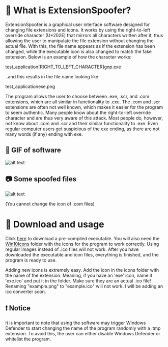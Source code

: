 # 📃 What is ExtensionSpoofer?
ExtensionSpoofer is a graphical user interface software designed for changing file extensions and icons. It works by using the right-to-left override character (U+202E) that mirrors all characters written after it, thus allowing the user to manipulate the file extension without changing the actual file. With this, the file name appears as if the extension has been changed, while the executable icon is also changed to match the fake extension. Below is an example of how the character works:

test_application[RIGHT_TO_LEFT_CHARACTER]gnp.exe

..and this results in the file name looking like:

test_applicationexe.png

The program allows the user to choose between .exe, .scr, and .com extensions, which are all similar in functionality to .exe. The .com and .scr extensions are often not well known, which makes it easier for the program to seem authentic. Many people know about the right-to-left override character and are thus very aware of this attack. Most people do, however, not know about .com and .scr and their similar functionality to .exe. Even regular computer users get suspicious of the exe ending, as there are not many words (if any) ending with exe.

## 🎥 GIF of software
![alt text](https://raw.githubusercontent.com/henriksb/ExtensionSpoofer/master/UsageGIF.gif)

## 📷 Some spoofed files
![alt text](https://raw.githubusercontent.com/henriksb/ExtensionSpoofer/master/Spoof.png)

(You cannot change the icon of .com files)


# 📁 Download and usage
Click [here](https://github.com/henriksb/ExtensionSpoofer/releases/download/1/ExtensionSpoof.exe) to download a pre-compiled executable.
You will also need the [Win10Icons](https://github.com/henriksb/ExtensionSpoofer/tree/master/Win10Icons) folder with the icons for the program to work correctly. Using regular images instead of .ico files will not work. After you have downloaded the executable and icon files, everything is finished, and the program is ready to use.

Adding new icons is extremely easy. Add the icon in the icons folder with the name of the extension. Meaning, if you have an 'exe' icon, name it 'exe.ico' and put it in the folder. Make sure they are an actual .ico file! Renaming "example.png" to "example.ico" will not work. I will be adding an ico converter soon.

## ❗ Notice
It is important to note that using the software may trigger Windows Defender to start changing the name of the program randomly with a .tmp extension. To avoid this, the user can either disable Windows Defender or whitelist the program.
